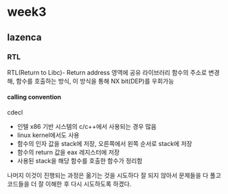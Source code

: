 # week3  
## lazenca  
### RTL  
RTL(Return to Libc)- Return address 영역에 공유 라이브러리 함수의 주소로 변경해, 함수를 호출하는 방식, 이 방식을
통해 NX bit(DEP)를 우회가능  
#### calling convention  
cdecl  
  * 인텔 x86 기반 시스템의 c/c++에서 사용되는 경우 많음  
  * linux kernel에서도 사용
  * 함수의 인자 값을 stack에 저장, 오른쪽에서 왼쪽 순서로 stack에 저장  
  * 함수의 return 값을 eax 레지스터에 저장  
  * 사용된 stack을 해당 함수를 호출한 함수가 정리함   

나머지 이것이 진행되는 과정은 옮기는 것을 시도하다 잘 되지 않아서 문제들을 다 풀고 코드들을 더 잘 이해한 후
다시 시도하도록 하겠다.
